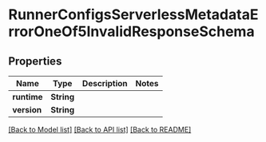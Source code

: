 # RunnerConfigsServerlessMetadataErrorOneOf5InvalidResponseSchema

## Properties

Name | Type | Description | Notes
------------ | ------------- | ------------- | -------------
**runtime** | **String** |  | 
**version** | **String** |  | 

[[Back to Model list]](../README.md#documentation-for-models) [[Back to API list]](../README.md#documentation-for-api-endpoints) [[Back to README]](../README.md)


